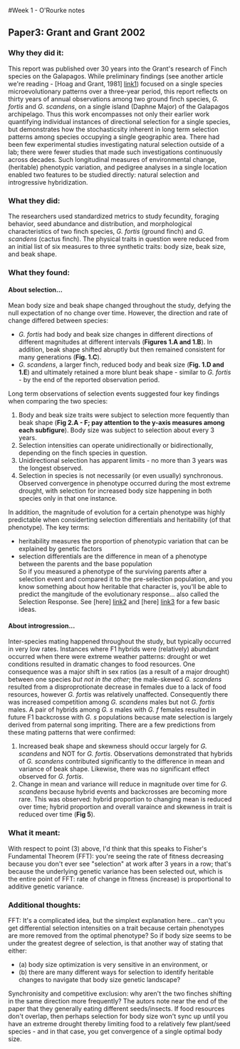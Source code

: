 #Week 1 - O'Rourke notes  

## Paper3: Grant and Grant 2002

### Why they did it:  
This report was published over 30 years into the Grant's research of Finch species on the Galapagos. While preliminary findings (see another article we're reading - [Hoag and Grant, 1981] [link1]) focused on a single species microevolutionary patterns over a three-year period, this report reflects on thirty years of annual observations among two ground finch species, *G. fortis* and *G. scandens*, on a single island (Daphne Major) of the Galapagos archipelago. Thus this work encompasses not only their earlier work quantifying individual instances of directional selection for a single species, but demonstrates how the stochasticsity inherent in long term selection patterns among species occupying a single geographic area. There had been few experimental studies investigating natural selection outside of a lab; there were fewer studies that made such investigations continuously across decades. Such longitudinal measures of environmental change, (heritable) phenotypic variation, and pedigree analyses in a single location enabled two features to be studied directly: natural selection and introgressive hybridization.

### What they did:  
The researchers used standardized metrics to study fecundity, foraging behavior, seed abundance and distribution, and morphological characteristics of two finch species, *G. fortis* (ground finch) and *G. scandens* (cactus finch).  The physical traits in question were reduced from an initial list of six measures to three synthetic traits: body size, beak size, and beak shape.

### What they found:  
#### About selection...
Mean body size and beak shape changed throughout the study, defying the null expectation of no change over time. However, the direction and rate of change differed between species:
- *G. fortis* had body and beak size changes in different directions of different magnitudes at different intervals (**Figures 1.A and 1.B**). In addition, beak shape shifted abruptly but then remained consistent for many generations (**Fig. 1.C**).
- *G. scandens*, a larger finch, reduced body and beak size (**Fig. 1.D and 1.E**) and ultimately retained a more blunt beak shape - similar to *G. fortis* - by the end of the reported observation period.  

Long term observations of selection events suggested four key findings when comparing the two species:
  1. Body and beak size traits were subject to selection more fequently than beak shape (**Fig 2.A - F; pay attention to the y-axis measures among each subfigure**). Body size was subject to selection about every 3 years.  
  2. Selection intensities can operate unidirectionally or bidirectionally, depending on the finch species in question.   
  3. Unidirectional selection has apparent limits - no more than 3 years was the longest observed.    
  4. Selection in species is not necessarily (or even usually) synchronous. Observed convergence in phenotype occurred during the most extreme drought, with selection for increased body size happening in both species only in that one instance.  

In addition, the magnitude of evolution for a certain phenotype was highly predictable when considerting selection differentials and heritability (of that phenotype). The key terms: 
- heritability measures the proportion of phenotypic variation that can be explained by genetic factors
- selection differentials are the difference in mean of a phenotype between the parents and the base population  
So if you measured a phenotype of the surviving parents after a selection event and compared it to the pre-selection population, and you know something about how heritable that character is, you'll be able to predict the mangitude of the evolutionary response... also called the Selection Response. See [here] [link2] and [here] [link3] for a few basic ideas.  

#### About introgression...
Inter-species mating happened throughout the study, but typically occurred in very low rates. Instances where F1 hybrids were (relatively) abundant occurred when there were extreme weather patterns: drought or wet conditions resulted in dramatic changes to food resources. One consequence was a major shift in sex ratios (as a result of a major drought) between one species *but not in the other*; the male-skewed *G. scandens* resulted from a disproprotionate decrease in females due to a lack of food resources, however *G. fortis*  was relatively unaffected. Consequently there was increased competition among *G. scandens* males but not *G. fortis* males. A pair of hybrids among *G. s* males with *G. f* females resulted in future F1 backcrosse with *G. s* populations because mate selection is largely derived from paternal song impriting.  There are a few predictions from these mating patterns that were confirmed:
  1. Increased beak shape and skewness should occur largely for *G. scandens* and NOT for *G. fortis*. Observations demonstrated that hybrids of *G. scandens* contributed significantly to the difference in mean and variance of beak shape. Likewise, there was no significant effect observed for *G. fortis*.  
  2. Change in mean and variance will reduce in magnitude over time for *G. scandens* because hybrid events and backcrosses are becoming more rare. This was observed: hybrid proportion to changing mean is reduced over time; hybrid proportion and overall varaince and skewness in trait is reduced over time (**Fig 5**).  

### What it meant:
With respect to point (3) above, I'd think that this speaks to Fisher's Fundamental Theorem (FFT): you're seeing the rate of fitness decreasing because you don't ever see "selection" at work after 3 years in a row; that's because the underlying genetic variance has been selected out, which is the entire point of FFT: rate of change in fitness (increase) is proportional to additive genetic variance.

### Additional thoughts:
FFT: It's a complicated idea, but the simplext explanation here... can't you get differential selection intensities on a trait because certain phenotypes are more removed from the optimal phenotype? So if body size seems to be under the greatest degree of selection, is that another way of stating that either:
- (a) body size optimization is very sensitive in an environment, or
- (b) there are many different ways for selection to identify heritable changes to navigate that body size genetic landscape?  

Synchronisity and competitive exclusion: why aren't the two finches shifting in the same direction more frequently? The autors note near the end of the paper that they generally eating different seeds/insects. If food resources don't overlap, then perhaps selection for body size won't sync up until you have an extreme drought thereby limiting food to a relatively few plant/seed species - and in that case, you get convergence of a single optimal body size.

[link1]:http://biology-web.nmsu.edu/~houde/Boag%20&%20Grant%201981.pdf
[link2]:https://www.ndsu.edu/pubweb/~mcclean/plsc431/quantgen/qgen7.htm
[link3]:https://www.ndsu.edu/pubweb/~mcclean/plsc431/quantgen/qgen5.htm
